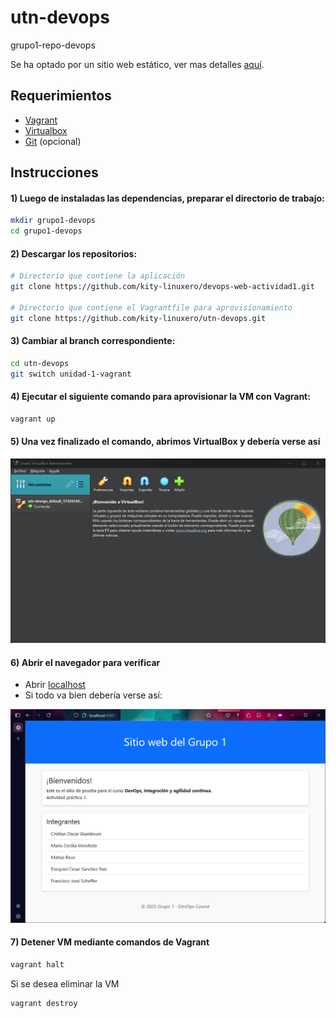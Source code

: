 # utn-devops
grupo1-repo-devops

Se ha optado por un sitio web estático, ver mas detalles [aquí](https://github.com/kity-linuxero/devops-web-actividad1).

## Requerimientos
- [Vagrant](https://developer.hashicorp.com/vagrant/install?product_intent=vagrant)
- [Virtualbox](https://www.virtualbox.org/wiki/Downloads)
- [Git](https://git-scm.com/downloads) (opcional)

## Instrucciones

#### 1) Luego de instaladas las dependencias, preparar el directorio de trabajo:

```bash
mkdir grupo1-devops
cd grupo1-devops
```

#### 2) Descargar los repositorios:

```bash
# Directorio que contiene la aplicación
git clone https://github.com/kity-linuxero/devops-web-actividad1.git

# Directorio que contiene el Vagrantfile para aprovisionamiento
git clone https://github.com/kity-linuxero/utn-devops.git
```


#### 3) Cambiar al branch correspondiente:
```bash
cd utn-devops
git switch unidad-1-vagrant
```


#### 4) Ejecutar el siguiente comando para aprovisionar la VM con Vagrant:

```bash
vagrant up
```

#### 5) Una vez finalizado el comando, abrimos VirtualBox y debería verse así

![](./img/virtualbox.png)

#### 6) Abrir el navegador para verificar

- Abrir [localhost](http://localhost)
- Si todo va bien debería verse así:

![](./img/web_sreenshot.png)

#### 7) Detener VM mediante comandos de Vagrant

```bash
vagrant halt
```

Si se desea eliminar la VM

```bash
vagrant destroy
```


